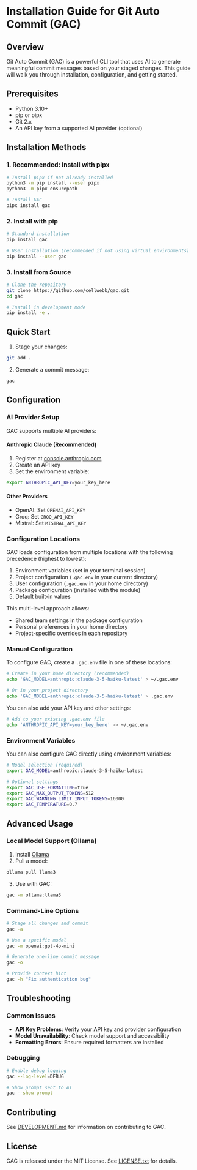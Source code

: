 # Installation Guide for Git Auto Commit (GAC)

## Overview

Git Auto Commit (GAC) is a powerful CLI tool that uses AI to generate meaningful commit messages
based on your staged changes. This guide will walk you through installation, configuration, and
getting started.

## Prerequisites

- Python 3.10+
- pip or pipx
- Git 2.x
- An API key from a supported AI provider (optional)

## Installation Methods

### 1. Recommended: Install with pipx

```bash
# Install pipx if not already installed
python3 -m pip install --user pipx
python3 -m pipx ensurepath

# Install GAC
pipx install gac
```

### 2. Install with pip

```bash
# Standard installation
pip install gac

# User installation (recommended if not using virtual environments)
pip install --user gac
```

### 3. Install from Source

```bash
# Clone the repository
git clone https://github.com/cellwebb/gac.git
cd gac

# Install in development mode
pip install -e .
```

## Quick Start

1. Stage your changes:

```bash
git add .
```

2. Generate a commit message:

```bash
gac
```

## Configuration

### AI Provider Setup

GAC supports multiple AI providers:

#### Anthropic Claude (Recommended)

1. Register at [console.anthropic.com](https://console.anthropic.com/)
2. Create an API key
3. Set the environment variable:

```bash
export ANTHROPIC_API_KEY=your_key_here
```

#### Other Providers

- OpenAI: Set `OPENAI_API_KEY`
- Groq: Set `GROQ_API_KEY`
- Mistral: Set `MISTRAL_API_KEY`

### Configuration Locations

GAC loads configuration from multiple locations with the following precedence (highest to lowest):

1. Environment variables (set in your terminal session)
2. Project configuration (`.gac.env` in your current directory)
3. User configuration (`.gac.env` in your home directory)
4. Package configuration (installed with the module)
5. Default built-in values

This multi-level approach allows:

- Shared team settings in the package configuration
- Personal preferences in your home directory
- Project-specific overrides in each repository

### Manual Configuration

To configure GAC, create a `.gac.env` file in one of these locations:

```bash
# Create in your home directory (recommended)
echo 'GAC_MODEL=anthropic:claude-3-5-haiku-latest' > ~/.gac.env

# Or in your project directory
echo 'GAC_MODEL=anthropic:claude-3-5-haiku-latest' > .gac.env
```

You can also add your API key and other settings:

```bash
# Add to your existing .gac.env file
echo 'ANTHROPIC_API_KEY=your_key_here' >> ~/.gac.env
```

### Environment Variables

You can also configure GAC directly using environment variables:

```bash
# Model selection (required)
export GAC_MODEL=anthropic:claude-3-5-haiku-latest

# Optional settings
export GAC_USE_FORMATTING=true
export GAC_MAX_OUTPUT_TOKENS=512
export GAC_WARNING_LIMIT_INPUT_TOKENS=16000
export GAC_TEMPERATURE=0.7
```

## Advanced Usage

### Local Model Support (Ollama)

1. Install [Ollama](https://ollama.com/)
2. Pull a model:

```bash
ollama pull llama3
```

3. Use with GAC:

```bash
gac -m ollama:llama3
```

### Command-Line Options

```bash
# Stage all changes and commit
gac -a

# Use a specific model
gac -m openai:gpt-4o-mini

# Generate one-line commit message
gac -o

# Provide context hint
gac -h "Fix authentication bug"
```

## Troubleshooting

### Common Issues

- **API Key Problems**: Verify your API key and provider configuration
- **Model Unavailability**: Check model support and accessibility
- **Formatting Errors**: Ensure required formatters are installed

### Debugging

```bash
# Enable debug logging
gac --log-level=DEBUG

# Show prompt sent to AI
gac --show-prompt
```

## Contributing

See [DEVELOPMENT.md](DEVELOPMENT.md) for information on contributing to GAC.

## License

GAC is released under the MIT License. See [LICENSE.txt](LICENSE.txt) for details.
